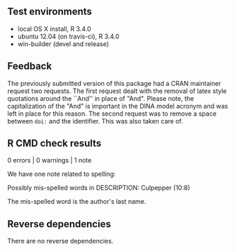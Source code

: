 ## Test environments
* local OS X install, R 3.4.0
* ubuntu 12.04 (on travis-ci), R 3.4.0
* win-builder (devel and release)

## Feedback

The previously submitted version of this package had a CRAN maintainer request
two requests. The first request dealt with the removal of latex style quotations
around the ``And'' in place of "And". Please note, the capitalization of the
"And" is important in the DINA model acronym and was left in place for this
reason. The second request was to remove a space between `doi:` and the identifier.
This was also taken care of. 

## R CMD check results

0 errors | 0 warnings | 1 note

We have one note related to spelling:

Possibly mis-spelled words in DESCRIPTION:
  Culpepper (10:8)
  
The mis-spelled word is the author's last name. 

## Reverse dependencies

There are no reverse dependencies.
